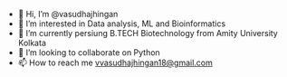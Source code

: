 - 👋 Hi, I’m @vasudhajhingan
- 👀 I’m interested in Data analysis, ML and Bioinformatics
- 🌱 I’m currently persiung B.TECH Biotechnology from Amity University Kolkata
- 💞️ I’m looking to collaborate on Python
- 📫 How to reach me vvasudhajhingan18@gmail.com

<!---
vasudhajhingan/vasudhajhingan is a ✨ special ✨ repository because its `README.md` (this file) appears on your GitHub profile.
You can click the Preview link to take a look at your changes.
--->
